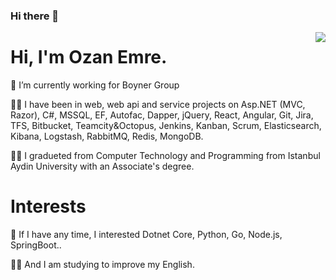 ### Hi there 👋

<!--
**OzanEmre/OzanEmre** is a ✨ _special_ ✨ repository because its `README.md` (this file) appears on your GitHub profile.

Here are some ideas to get you started:

- 🔭 I’m currently working on ...
- 🌱 I’m currently learning ...
- 👯 I’m looking to collaborate on ...
- 🤔 I’m looking for help with ...
- 💬 Ask me about ...
- 📫 How to reach me: ...
- 😄 Pronouns: ...
- ⚡ Fun fact: ...
-->

<img align='right' src="https://github-readme-stats.vercel.app/api?username=OzanEmre&show_icons=true">

# Hi, I'm Ozan Emre.

🔭 I’m currently working for Boyner Group

👨‍💻 I have been in web, web api and service projects on Asp.NET (MVC, Razor), C#, MSSQL, EF, Autofac, Dapper, jQuery, React, Angular, Git, Jira, TFS, Bitbucket, Teamcity&Octopus, Jenkins, Kanban, Scrum, Elasticsearch, Kibana, Logstash, RabbitMQ, Redis, MongoDB.

👨‍🎓 I gradueted from Computer Technology and Programming from Istanbul Aydin University with an Associate's degree.

# Interests
👀 If I have any time, I interested Dotnet Core, Python, Go, Node.js, SpringBoot..

<!--, Java, Kotlin, Flutter, Dart, Ruby, Unity 3D, Machine Learning, AI, Electron, Elasticsearch, Redis, RabbitMQ, PostgreSQL, MongoDB, Docker and Kubernetes. -->
<!--
[![](https://img.shields.io/badge/python-cD1?style=for-the-badge&logo=python&color=d0d0d0)]()
[![](https://img.shields.io/badge/pandas-cD1?style=for-the-badge&logo=pandas&color=d0d0d0)]()
[![](https://img.shields.io/badge/Tensorflow-cD1?style=for-the-badge&logo=tensorflow&color=d0d0d0)]()
[![](https://img.shields.io/badge/keras-cD1?style=for-the-badge&logo=keras&color=d0d0d0)]()
[![](https://img.shields.io/badge/flask-cD1?style=for-the-badge&logo=flask&color=d0d0d0)]()
-->

🏃‍♂️ And I am studying to improve my English.

<!--[![](https://img.shields.io/twitter/follow/ozanemre?style=social)](https://www.twitter.com/ozanemre)
[![](https://img.shields.io/github/followers/ozanemre?style=social)](https://www.github.com/ozanemre)

[![](https://img.shields.io/badge/twitter-%231DA1F2.svg?&style=for-the-badge&logo=twitter&logoColor=white)](https://www.twitter.com/ozanemre)
[![](https://img.shields.io/badge/linkedin-%230077B5.svg?&style=for-the-badge&logo=linkedin&logoColor=white)](https://www.linkedin.com/in/oedegirmenci/)-->
